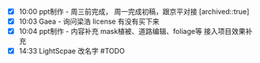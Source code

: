 
- [x] 10:00 ppt制作  -  周三前完成， 周一完成初稿，跟京平对接
	[archived::true]
- [x] 10:03 Gaea  -  询问梁浩 license 有没有买下来
- [x] 10:04 ppt制作 -  内容补充  mask植被、道路编辑、foliage等  接入项目效果补充
- [x] 14:33 LightScpae 改名字 #TODO